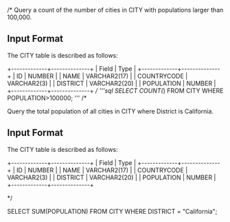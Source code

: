 /*
Query a count of the number of cities in CITY with populations larger than 100,000.

## Input Format

The CITY table is described as follows:

+-------------+--------------+
| Field       | Type         |
+-------------+--------------+
| ID          | NUMBER       |
| NAME        | VARCHAR2(17) |
| COUNTRYCODE | VARCHAR2(3)  |
| DISTRICT    | VARCHAR2(20) |
| POPULATION  | NUMBER       |
+-------------+--------------+
*/
'''sql
SELECT COUNT(*)
FROM CITY
WHERE POPULATION>100000;
'''
/*

Query the total population of all cities in CITY where District is California.

## Input Format

The CITY table is described as follows:

+-------------+--------------+
| Field       | Type         |
+-------------+--------------+
| ID          | NUMBER       |
| NAME        | VARCHAR2(17) |
| COUNTRYCODE | VARCHAR2(3)  |
| DISTRICT    | VARCHAR2(20) |
| POPULATION  | NUMBER       |
+-------------+--------------+

*/

SELECT SUM(POPULATION)
FROM CITY
WHERE DISTRICT = "California";
